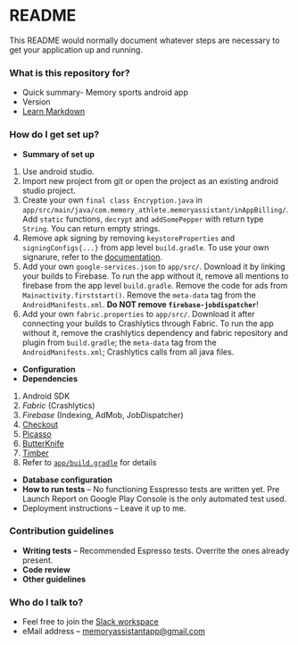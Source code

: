# README #

This README would normally document whatever steps are necessary to get your application up and running.

### What is this repository for? ###

* Quick summary-
Memory sports android app
* Version
* [Learn Markdown](https://bitbucket.org/tutorials/markdowndemo)

### How do I get set up? ###

* **Summary of set up** 
1. Use android studio. 
2. Import new project from git or open the project as an existing android studio project. 
3. Create your own `final class Encryption.java` in `app/src/main/java/com.memory_athlete.memoryassistant/inAppBilling/`. Add `static` functions, `decrypt` and `addSomePepper` with return type `String`. You can return empty strings. 
4. Remove apk signing by removing `keystoreProperties` and `signingConfigs{...}` from app level `build.gradle`. To use your own signarure, refer to the [documentation](https://developer.android.com/studio/publish/app-signing).
5. Add your own `google-services.json` to `app/src/`. Download it by linking your builds to Firebase. To run the app without it, remove all mentions to firebase from the app level `build.gradle`. Remove the code for ads from `Mainactivity.firststart()`. Remove the `meta-data` tag from the `AndroidManifests.xml`. **Do NOT remove `firebase-jobdispatcher`**!
6. Add your own `fabric.properties` to `app/src/`. Download it after connecting your builds to Crashlytics through Fabric. To run the app without it, remove the crashlytics dependency and fabric repository and plugin from `build.gradle`; the `meta-data` tag from the `AndroidManifests.xml`; Crashlytics calls from all java files.   

* **Configuration**
* **Dependencies** 
1. Android SDK
2. *Fabric* (Crashlytics)
3. *Firebase* (Indexing, AdMob, JobDispatcher) 
4. [Checkout](https://github.com/serso/android-checkout) 
5. [Picasso](https://github.com/square/picasso)
6. [ButterKnife](http://jakewharton.github.io/butterknife/)
7. [Timber](https://github.com/JakeWharton/timber)
8. Refer to [`app/build.gradle`](https://github.com/maniksejwal/Memory-Assistant/blob/master/app/build.gradle) for details

* **Database configuration**
* **How to run tests** – No functioning Esspresso tests are written yet. Pre Launch Report on Google Play Console is the only automated test used.
* Deployment instructions – Leave it up to me.

### Contribution guidelines ###

* **Writing tests** – Recommended Espresso tests. Overrite the ones already present.
* **Code review**
* **Other guidelines**
### Who do I talk to? ###

* Feel free to join the [Slack workspace](https://join.slack.com/t/memory-athlete-skynet/shared_invite/enQtNDU4Njk5MTQ4NzEwLTQ4YWRhMTRkMmY0ZjllMWJmOTJkYmI3MjY3M2Q1Y2M4MGNkNmU3OGM0ZWE0MTRiZWRlZGRlN2I0NDcxMGRmN2U)
* eMail address – memoryassistantapp@gmail.com
